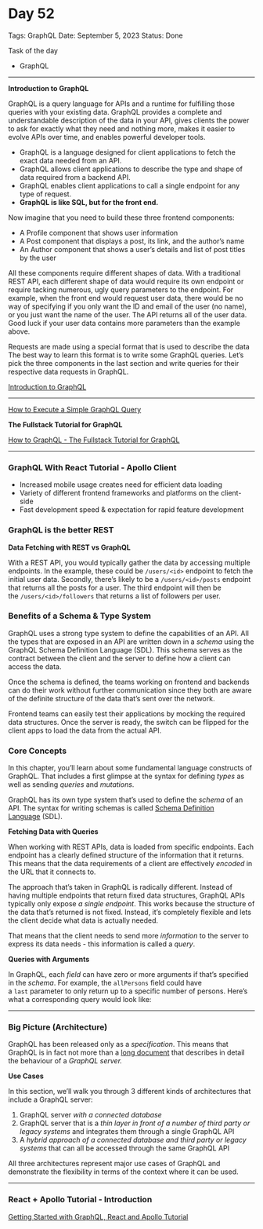 # Day 52

Tags: GraphQL
Date: September 5, 2023
Status: Done

Task of the day 

- GraphQL

---

**Introduction to GraphQL**

GraphQL is a query language for APIs and a runtime for fulfilling those queries with your existing data. GraphQL provides a complete and understandable description of the data in your API, gives clients the power to ask for exactly what they need and nothing more, makes it easier to evolve APIs over time, and enables powerful developer tools.

- GraphQL is a language designed for client applications to fetch the exact data needed from an API.
- GraphQL allows client applications to describe the type and shape of data required from a backend API.
- GraphQL enables client applications to call a single endpoint for any type of request.
- **GraphQL is like SQL, but for the front end.**

Now imagine that you need to build these three frontend components:

- A Profile component that shows user information
- A Post component that displays a post, its link, and the author’s name
- An Author component that shows a user’s details and list of post titles by the user

All these components require different shapes of data. With a traditional REST API, each different shape of data would require its own endpoint or require tacking numerous, ugly query parameters to the endpoint. For example, when the front end would request user data, there would be no way of specifying if you only want the ID and email of the user (no name), or you just want the name of the user. The API returns all of the user data. Good luck if your user data contains more parameters than the example above.

Requests are made using a special format that is used to describe the data The best way to learn this format is to write some GraphQL queries. Let’s pick the three components in the last section and write queries for their respective data requests in GraphQL.

[Introduction to GraphQL](https://thenewstack.io/introduction-to-graphql/)

---

[How to Execute a Simple GraphQL Query](https://thenewstack.io/how-to-execute-a-simple-graphql-query/)

**The Fullstack Tutorial for GraphQL**

[How to GraphQL - The Fullstack Tutorial for GraphQL](https://www.howtographql.com/)

---

### ****GraphQL With React Tutorial - Apollo Client****

- Increased mobile usage creates need for efficient data loading
- Variety of different frontend frameworks and platforms on the client-side
- Fast development speed & expectation for rapid feature development

### **GraphQL is the better REST**

**Data Fetching with REST vs GraphQL**

With a REST API, you would typically gather the data by accessing multiple endpoints. In the example, these could be `/users/<id>` endpoint to fetch the initial user data. Secondly, there’s likely to be a `/users/<id>/posts` endpoint that returns all the posts for a user. The third endpoint will then be the `/users/<id>/followers` that returns a list of followers per user.

### **Benefits of a Schema & Type System**

GraphQL uses a strong type system to define the capabilities of an API. All the types that are exposed in an API are written down in a *schema* using the GraphQL Schema Definition Language (SDL). This schema serves as the contract between the client and the server to define how a client can access the data.

Once the schema is defined, the teams working on frontend and backends can do their work without further communication since they both are aware of the definite structure of the data that’s sent over the network.

Frontend teams can easily test their applications by mocking the required data structures. Once the server is ready, the switch can be flipped for the client apps to load the data from the actual API.

### ****Core Concepts****

In this chapter, you’ll learn about some fundamental language constructs of GraphQL. That includes a first glimpse at the syntax for defining *types* as well as sending *queries* and *mutations*.

GraphQL has its own type system that’s used to define the *schema* of an API. The syntax for writing schemas is called [Schema Definition Language](https://www.prisma.io/blog/graphql-sdl-schema-definition-language-6755bcb9ce51) (SDL).

**Fetching Data with Queries**

When working with REST APIs, data is loaded from specific endpoints. Each endpoint has a clearly defined structure of the information that it returns. This means that the data requirements of a client are effectively *encoded* in the URL that it connects to.

The approach that’s taken in GraphQL is radically different. Instead of having multiple endpoints that return fixed data structures, GraphQL APIs typically only expose *a single endpoint*. This works because the structure of the data that’s returned is not fixed. Instead, it’s completely flexible and lets the client decide what data is actually needed.

That means that the client needs to send more *information* to the server to express its data needs - this information is called a *query*.

**Queries with Arguments**

In GraphQL, each *field* can have zero or more arguments if that’s specified in the *schema*. For example, the `allPersons` field could have a `last` parameter to only return up to a specific number of persons. Here’s what a corresponding query would look like:

---

### **Big Picture (Architecture)**

GraphQL has been released only as a *specification*. This means that GraphQL is in fact not more than a [long document](https://spec.graphql.org/) that describes in detail the behaviour of a *GraphQL server.*

**Use Cases**

In this section, we’ll walk you through 3 different kinds of architectures that include a GraphQL server:

1. GraphQL server *with a connected database*
2. GraphQL server that is a *thin layer in front of a number of third party or legacy systems* and integrates them through a single GraphQL API
3. A *hybrid approach of a connected database and third party or legacy systems* that can all be accessed through the same GraphQL API

All three architectures represent major use cases of GraphQL and demonstrate the flexibility in terms of the context where it can be used.

---

### ****React + Apollo Tutorial - Introduction****

[Getting Started with GraphQL, React and Apollo Tutorial](https://www.howtographql.com/react-apollo/1-getting-started/)